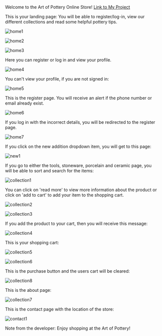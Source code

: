 Welcome to the Art of Pottery Online Store!
[Link to My Project](vite-project/index.html)

This is your landing page:
You will be able to register/log-in, view our different collections and read some helpful pottery tips.

![home1](https://github.com/JeanieV/Full-Stack_Online-Store/assets/115072704/ebe8ffa1-40be-4f4a-b805-d2b3bcd5ceaa)

![home2](https://github.com/JeanieV/Full-Stack_Online-Store/assets/115072704/1dfb05c2-2468-4be0-9510-dbc316c6b0b1)

![home3](https://github.com/JeanieV/Full-Stack_Online-Store/assets/115072704/13551e2f-151f-4812-bce7-da2c2e842876)

Here you can register or log in and view your profile.

![home4](https://github.com/JeanieV/Full-Stack_Online-Store/assets/115072704/d209599d-8265-4564-b49b-da0a76d77da0)

You can't view your profile, if you are not signed in:

![home5](https://github.com/JeanieV/Full-Stack_Online-Store/assets/115072704/f44191e9-4977-4b2f-9967-25f8242cd0f7)

This is the register page. You will receive an alert if the phone number or email already exist.

![home6](https://github.com/JeanieV/Full-Stack_Online-Store/assets/115072704/2c4ca101-3541-40c9-87e2-75cd6dcdfd09)

If you log in with the incorrect details, you will be redirected to the register page.

![home7](https://github.com/JeanieV/Full-Stack_Online-Store/assets/115072704/dfba1581-c04f-4532-a987-f379e1a82577)

If you click on the new addition dropdown item, you will get to this page:

![new1](https://github.com/JeanieV/Full-Stack_Online-Store/assets/115072704/050c2930-9813-41c2-80cf-22f8a0cd1692)

If you go to either the tools, stoneware, porcelain and ceramic page, you will be able to sort and search for the items:

![collection1](https://github.com/JeanieV/Full-Stack_Online-Store/assets/115072704/7987934d-aa32-4bb4-a07c-b98c45eb1aa0)

You can click on 'read more' to view more information about the product or click on 'add to cart' to add your item to the shopping cart.

![collection2](https://github.com/JeanieV/Full-Stack_Online-Store/assets/115072704/5f52b5ea-690f-4a2e-9a4f-59d881dcfcc9)

![collection3](https://github.com/JeanieV/Full-Stack_Online-Store/assets/115072704/96d5132d-2d76-496f-9750-6a75c6cdc2d2)

If you add the product to your cart, then you will receive this message:

![collection4](https://github.com/JeanieV/Full-Stack_Online-Store/assets/115072704/a3cae394-9a27-413b-b415-6dce909d8bd6)

This is your shopping cart:

![collection5](https://github.com/JeanieV/Full-Stack_Online-Store/assets/115072704/c85a768b-4226-4731-9c7a-4af294cadc1a)

![collection6](https://github.com/JeanieV/Full-Stack_Online-Store/assets/115072704/adb0257d-e52b-48d9-b413-8a77264c6070)

This is the purchase button and the users cart will be cleared:

![collection8](https://github.com/JeanieV/Full-Stack_Online-Store/assets/115072704/0ccd40c2-d812-4764-a482-308c399c18c0)

This is the about page:

![collection7](https://github.com/JeanieV/Full-Stack_Online-Store/assets/115072704/59eccdb2-515b-4c65-87ca-b357985367b1)

This is the contact page with the location of the store:

![contact1](https://github.com/JeanieV/Full-Stack_Online-Store/assets/115072704/2f76f755-3877-4dab-a171-b425540828c7)

Note from the developer:
Enjoy shopping at the Art of Pottery!











